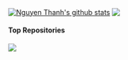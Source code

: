 <a 
  href="https://github.com/nguyenthanh-01"><img align="center" 
  src="https://github-readme-stats-52blue.vercel.app/api?username=nguyenthanh-01&show_icons=true&include_all_commits=true&theme=shadow_blue&hide_border=false" alt="Nguyen Thanh's github stats" /></a>
<a 
  href="https://github.com/nguyenthanh-01"><img align="center" 
  src="https://github-readme-stats-52blue.vercel.app/api/top-langs/?username=nguyenthanh-01&layout=compact&theme=shadow_blue&hide_border=false" /></a>

#### Top Repositories

<a 
  href="https://github.com/nguyenthanh-01/code"><img align="center" 
  src="https://github-readme-stats-52blue.vercel.app/api/pin/?username=nguyenthanh-01&repo=code&theme=shadow_blue" />
</a>

